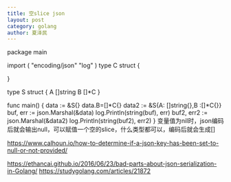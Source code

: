 ```yaml
---
title: 空slice json
layout: post
category: golang
author: 夏泽民
---
```

package main

import (
"encoding/json"
"log"
)
type C struct {

}

type S struct {
	A []string
	B []*C
}

func main() {
	data := &S{}
	data.B=[]*C{}
	data2 := &S{A: []string{},B :[]*C{}}
	buf, err := json.Marshal(&data)
	log.Println(string(buf), err)
	buf2, err2 := json.Marshal(&data2)
	log.Println(string(buf2), err2)
}
变量值为nil时，json编码后就会输出null，可以赋值一个空的slice，什么类型都可以，编码后就会生成[]
<!-- more -->
https://www.calhoun.io/how-to-determine-if-a-json-key-has-been-set-to-null-or-not-provided/

https://ethancai.github.io/2016/06/23/bad-parts-about-json-serialization-in-Golang/
https://studygolang.com/articles/21872

